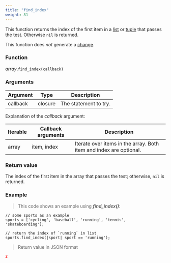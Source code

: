 ```yaml
---
title: "find_index"
weight: 81
---
```


This function returns the index of the first item in a [list](..) or [tuple](../../tuple) that passes the test.
Otherwise `nil` is returned.

This function does *not* generate a [change](../../../overview/changes).

### Function

*array*.`find_index(callback)`

### Arguments

Argument | Type | Description
-------- | ---- | -----------
callback | closure | The statement to try.

Explanation of the *callback* argument:

Iterable | Callback arguments | Description
-------- | -------- | -----------
array | item, index | Iterate over items in the array. Both item and index are optional.

### Return value

The index of the first item in the array that passes the test;
otherwise, `nil` is returned.

### Example

> This code shows an example using ***find_index()***:

```thingsdb,json_response
// some sports as an example
sports = ['cycling', 'baseball', 'running', 'tennis', 'skateboarding'];

// return the index of `running` in list
sports.find_index(|sport| sport == 'running');
```

> Return value in JSON format

```json
2
```
